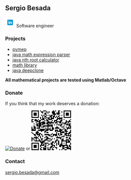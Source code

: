 

## Sergio Besada

[<img src="LinkedinIcon.png">](https://www.linkedin.com/in/sergiobesada/) Software engineer



### Projects
 - [pymep](https://pypi.org/project/pymep/)
 - [java math expression parser](https://github.com/sbesada/java.math.expression.parser)
 - [java nth root calculator](https://github.com/sbesada/java.nth.root.calculator.git)
 - [math library](https://github.com/sbesada/MathLibrary)
 - [java deepclone](https://github.com/sbesada/java.deepclone)
 
 **All mathematical projects are tested using Matlab/Octave**
 

### Donate

If you think that my work deserves a donation:

[![Donate](https://www.paypalobjects.com/en_US/ES/i/btn/btn_donateCC_LG.gif)](https://www.paypal.com/cgi-bin/webscr?cmd=_s-xclick&hosted_button_id=H2CQS6ZAFUT9Q&source=url)  or ![Donate](CodigoQR.png)





### Contact

sergio.besada@gmail.com
